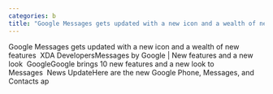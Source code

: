```yaml
---
categories: b
title: "Google Messages gets updated with a new icon and a wealth of new features  XDA Developers"
---
```

Google Messages gets updated with a new icon and a wealth of new features&nbsp;&nbsp;XDA DevelopersMessages by Google | New features and a new look&nbsp;&nbsp;GoogleGoogle brings 10 new features and a new look to Messages&nbsp;&nbsp;News UpdateHere are the new Google Phone, Messages, and Contacts ap